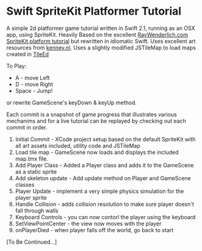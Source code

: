 # Swift SpriteKit Platformer Tutorial

A simple 2d platformer game tutorial written in Swift 2.1, running as an OSX app, using SpriteKit. Heavily Based on the excellent [RayWenderlich.com SpriteKit platform tutorial](http://www.raywenderlich.com/62049/sprite-kit-tutorial-make-platform-game-like-super-mario-brothers-part-1) but rewritten in idiomatic Swift. Uses excellent art resources from [kenney.nl](http://kenney.nl). Uses a slightly modified JSTileMap to load maps created in [TileEd](<http://www.mapeditor.org>)

To Play:

* A - move Left
* D - move Right
* Space - Jump!

or rewrite GameScene's keyDown & keyUp method.

Each commit is a snapshot of game progress that illustrates various mechanims and for a live tutorial can be replayed by checking out each commit in order.

1. Initial Commit - XCode project setup based on the default SpriteKit with all art assets included, utility code and JSTileMap
2. Load tile map - GameScene now loads and displays the included map.tmx file.
3. Add Player Class - Added a Player class and adds it to the GameScene as a static sprite
4. Add skeleton update - Add update method on Player and GameScene classes
5. Player Update - implement a very simple physics simulation for the player sprite
6. Handle Collision - adds collision resolution to make sure player doesn't fall through walls
7. Keyboard Controls - you can now contorl the player using the keyboard
8. SetViewPointCenter - the view now moves with the player
9. onPlayerDied - when player falls off the world, go back to start

[To Be Continued...]

